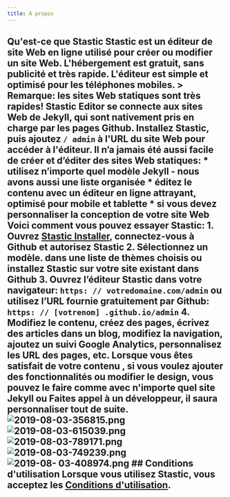```yaml
---
title: À propos
---
```

## Qu'est-ce que Stastic Stastic est un éditeur de site Web en ligne utilisé pour créer ou modifier un site Web. L'hébergement est gratuit, sans publicité et très rapide. L'éditeur est simple et optimisé pour les téléphones mobiles. > Remarque: les sites Web statiques sont **très** rapides! Stastic Editor se connecte aux sites Web de Jekyll, qui sont nativement pris en charge par les pages Github. Installez Stastic, puis ajoutez `/ admin` à l'URL du site Web pour accéder à l'éditeur. Il n’a jamais été aussi facile de créer et d’éditer des sites Web statiques: * utilisez n’importe quel modèle Jekyll - nous avons aussi une liste organisée * éditez le contenu avec un éditeur en ligne attrayant, optimisé pour mobile et tablette * si vous devez personnaliser la conception de votre site Web Voici comment vous pouvez essayer Stastic: 1. Ouvrez [Stastic Installer](https://stastic.net), connectez-vous à Github et autorisez Stastic 2. Sélectionnez un modèle. dans une liste de thèmes choisis **ou** installez Stastic sur votre site existant dans Github 3. Ouvrez l’éditeur Stastic dans votre navigateur: `https: // votredomaine.com/admin` ou utilisez l’URL fournie gratuitement par Github:` https: // [votrenom] .github.io/admin` 4. Modifiez le contenu, créez des pages, écrivez des articles dans un blog, modifiez la navigation, ajoutez un suivi Google Analytics, personnalisez les URL des pages, etc. Lorsque vous êtes satisfait de votre contenu , si vous voulez ajouter des fonctionnalités ou modifier le design, vous pouvez le faire comme avec n'importe quel site Jekyll ou Faites appel à un développeur, il saura personnaliser tout de suite. ![2019-08-03-356815.png](https://www.stastic.net//assets/2019-08-03-356815.png)![2019-08-03-615039.png](https://www.stastic.net//assets/2019-08-03-615039.png)![2019-08-03-789171.png](https://www.stastic.net//assets/2019-08-03-789171.png)![2019-08-03-749239.png](https://www.stastic.net//assets/2019-08-03-749239.png)![2019-08- 03-408974.png](https://www.stastic.net//assets/2019-08-03-408974.png) ## Conditions d'utilisation Lorsque vous utilisez Stastic, vous acceptez les [Conditions d'utilisation](https://www.stastic.net/terms_of_service).
